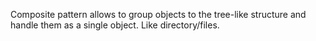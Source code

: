 Composite pattern allows to group objects to the tree-like structure and 
handle them as a single object. Like directory/files.